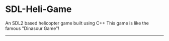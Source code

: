 # SDL-Heli-Game

An SDL2 based helicopter game built using C++
This game is like the famous "Dinasour Game"!

--------

